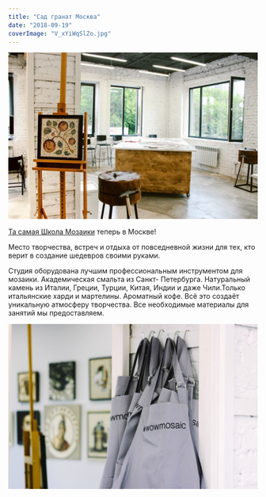 ```yaml
---
title: "Сад гранат Москва"
date: "2018-09-19"
coverImage: "V_xYiWqSlZo.jpg"
---
```


![](./images/Tieh5Aff3-g.jpg)

[Та самая Школа Мозаики](http://ooley.ru/map/sad-granat/) теперь в Москве!

Место творчества, встреч и отдыха от повседневной жизни для тех, кто верит в создание шедевров своими руками.

Студия оборудована лучшим профессиональным инструментом для мозаики. Академическая смальта из Санкт- Петербурга. Натуральный камень из Италии, Греции, Турции, Китая, Индии и даже Чили.Только итальянские харди и мартелины. Ароматный кофе. Всё это создаёт уникальную атмосферу творчества. Все необходимые материалы для занятий мы предоставляем.

![](./images/obdEiaGtXKA.jpg)
